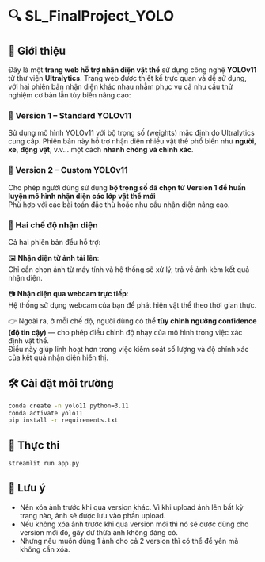 # 🔍 SL_FinalProject_YOLO

## 👾 Giới thiệu

Đây là một **trang web hỗ trợ nhận diện vật thể** sử dụng công nghệ **YOLOv11** từ thư viện **Ultralytics**. Trang web được thiết kế trực quan và dễ sử dụng, với hai phiên bản nhận diện khác nhau nhằm phục vụ cả nhu cầu thử nghiệm cơ bản lẫn tùy biến nâng cao:

### 🔹 Version 1 – Standard YOLOv11
Sử dụng mô hình YOLOv11 với bộ trọng số (weights) mặc định do Ultralytics cung cấp. Phiên bản này hỗ trợ nhận diện nhiều vật thể phổ biến như **người**, **xe**, **động vật**, v.v... một cách **nhanh chóng và chính xác**.

### 🔸 Version 2 – Custom YOLOv11
Cho phép người dùng sử dụng **bộ trọng số đã chọn từ Version 1 để huấn luyện mô hình nhận diện các lớp vật thể mới**  
Phù hợp với các bài toán đặc thù hoặc nhu cầu nhận diện nâng cao.

### 👀 Hai chế độ nhận diện
Cả hai phiên bản đều hỗ trợ:

🖼️ **Nhận diện từ ảnh tải lên**:  
  Chỉ cần chọn ảnh từ máy tính và hệ thống sẽ xử lý, trả về ảnh kèm kết quả nhận diện.

📷 **Nhận diện qua webcam trực tiếp**:  
  Hệ thống sử dụng webcam của bạn để phát hiện vật thể theo thời gian thực.

👉 Ngoài ra, ở mỗi chế độ, người dùng có thể **tùy chỉnh ngưỡng confidence (độ tin cậy)** — cho phép điều chỉnh độ nhạy của mô hình trong việc xác định vật thể.  
Điều này giúp linh hoạt hơn trong việc kiểm soát số lượng và độ chính xác của kết quả nhận diện hiển thị.

## 🛠️ Cài đặt môi trường

```bash
conda create -n yolo11 python=3.11
conda activate yolo11
pip install -r requirements.txt
```

 ## 🚀 Thực thi
```bash
streamlit run app.py
```

## 📝 Lưu ý
- Nên xóa ảnh trước khi qua version khác. Vì khi upload ảnh lên bất kỳ trang nào, ảnh sẽ được lưu vào phần upload.
- Nếu không xóa ảnh trước khi qua version mới thì nó sẽ được dùng cho version mới đó, gây dư thừa ảnh không đáng có. 
- Nhưng nếu muốn dùng 1 ảnh cho cả 2 version thì có thể để yên mà không cần xóa.
